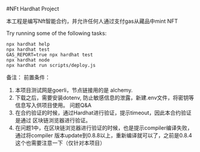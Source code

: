 #NFt Hardhat Project

本工程是编写Nft智能合约，并允许任何人通过支付gas从藏品中mint NFT

Try running some of the following tasks:

```shell
npx hardhat help
npx hardhat test
GAS_REPORT=true npx hardhat test
npx hardhat node
npx hardhat run scripts/deploy.js
```
备注：
前置条件：
1. 本项目测试网是goerli，节点链接用的是 alchemy.
2. 下载之后，需要安装dotenv, 防止敏感信息的泄露，新建.env文件，将密钥等信息写入供项目使用。
问题Q&A
1. 在合约验证的时候，通过Hardhat进行验证，提示timeout，因此本合约验证是通过
   区块链浏览器进行验证。
2. 在问题1中，在区块链浏览器进行验证的时候，也是提示compiler编译失败，通过将compiler
    版本update到0.8.8以上，重新编译就可以了，之前是0.8.4 这个也需要注意一下（仅针对本项目）
